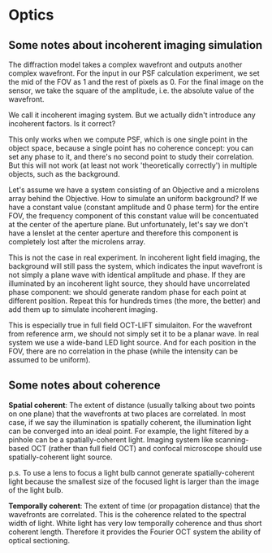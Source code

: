 # Optics

## Some notes about incoherent imaging simulation

The diffraction model takes a complex wavefront and outputs another complex wavefront. For the input in our PSF calculation experiment, we set the mid of the FOV as 1 and the rest of pixels as 0. For the final image on the sensor, we take the square of the amplitude, i.e. the absolute value of the wavefront.

We call it incoherent imaging system. But we actually didn't introduce any incoherent factors. Is it correct?

This only works when we compute PSF, which is one single point in the object space, because a single point has no coherence concept: you can set any phase to it, and there's no second point to study their correlation. But this will not work (at least not work 'theoretically correctly') in multiple objects, such as the background.

Let's assume we have a system consisting of an Objective and a microlens array behind the Objective. How to simulate an uniform background? If we have a constant value (constant amplitude and 0 phase term) for the entire FOV, the frequency component of this constant value will be concentuated at the center of the aperture plane. But unfortunately, let's say we don't have a lenslet at the center aperture and therefore this component is completely lost after the microlens array.

This is not the case in real experiment. In incoherent light field imaging, the background will still pass the system, which indicates the input wavefront is not simply a plane wave with identical amplitude and phase. If they are illuminated by an incoherent light source, they should have uncorrelated phase component: we should generate random phase for each point at different position. Repeat this for hundreds times (the more, the better) and add them up to simulate incoherent imaging.

This is especially true in full field OCT-LIFT simulaiton. For the wavefront from reference arm, we should not simply set it to be a planar wave. In real system we use a wide-band LED light source. And for each position in the FOV, there are no correlation in the phase (while the intensity can be assumed to be uniform).

## Some notes about coherence

**Spatial coherent**: The extent of distance (usually talking about two points on one plane) that the wavefronts at two places are correlated. In most case, if we say the illumination is spatially coherent, the illumination light can be converged into an ideal point. For example, the light filtered by a pinhole can be a spatially-coherent light. Imaging system like scanning-based OCT (rather than full field OCT) and confocal microscope should use spatially-coherent light source.

p.s. To use a lens to focus a light bulb cannot generate spatially-coherent light because the smallest size of the focused light is larger than the image of the light bulb.

**Temporally coherent**: The extent of time (or propagation distance) that the wavefronts are correlated. This is the coherence related to the spectral width of light. White light has very low temporally coherence and thus short coherent length. Therefore it provides the Fourier OCT system the ability of optical sectioning.
